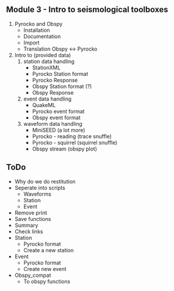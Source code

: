 ## Module 3 - Intro to seismological toolboxes

1. Pyrocko and Obspy
    * Installation
    * Documentation
    * Import
    * Translation Obspy <-> Pyrocko
2. Intro to (provided data)
    1. station data handling
        * StationXML
        * Pyrocko Station format
        * Pyrocko Response
        * Obspy Station format (?)
        * Obspy Response
    2. event data handling
        * QuakeML
        * Pyrocko event format
        * Obspy event format
    3. waveform data handling
        * MiniSEED (a lot more)
        * Pyrocko - reading (trace snuffle)
        * Pyrocko - squirrel (squirrel snuffle)
        * Obspy stream (obspy plot)


## ToDo
* Why do we do restitution
* Seperate into scripts
    * Waveforms
    * Station
    * Event
* Remove print
* Save functions
* Summary
* Check links
* Station
    * Pyrocko format
    * Create a new station
* Event
    * Pyrocko format
    * Create new event
* Obspy_compat
    * To obspy functions